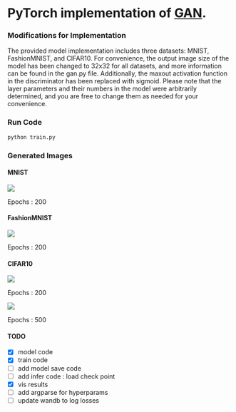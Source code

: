 # PyTorch implementation of [GAN](https://arxiv.org/abs/1406.2661).

### Modifications for Implementation
The provided model implementation includes three datasets: MNIST, FashionMNIST, and CIFAR10. For convenience, the output image size of the model has been changed to 32x32 for all datasets, and more information can be found in the gan.py file. 
Additionally, the maxout activation function in the discriminator has been replaced with sigmoid. 
Please note that the layer parameters and their numbers in the model were arbitrarily determined, and you are free to change them as needed for your convenience.


### Run Code

```python
python train.py
```


### Generated Images
#### MNIST
<img src=\results\mnist\200_gif_results_mnist.gif>

Epochs : 200

#### FashionMNIST
<img src=\results\fashion\200_gif_results_fashion.gif>

Epochs : 200

#### CIFAR10
<img src=\results\cifar10\200_gif_results_cifar10.gif>

Epochs : 200

<img src=\results\cifar10\500_gif_results_cifar10.gif>

Epochs : 500

#### TODO
- [x] model code
- [x] train code
- [ ] add model save code
- [ ] add infer code : load check point
- [x] vis results
- [ ] add argparse for hyperparams
- [ ] update wandb to log losses 